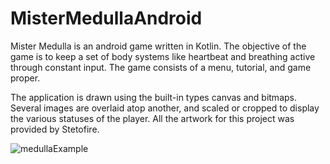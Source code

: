 # MisterMedullaAndroid

Mister Medulla is an android game written in Kotlin. The objective of the game is to keep a set of body systems like heartbeat and breathing active through constant input. The game consists of a menu, tutorial, and game proper.

The application is drawn using the built-in types canvas and bitmaps. Several images are overlaid atop another, and scaled or cropped to display the various statuses of the player. All the artwork for this project was provided by Stetofire.


![medullaExample](https://user-images.githubusercontent.com/24906706/166740773-0a20051c-fb8d-40d8-a649-b253bf441629.PNG)
